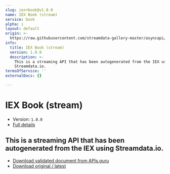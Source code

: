 ```yaml
---
slug: iex+book@v1.0.0
name: IEX Book (stream)
service: book
alpha: i
layout: default
origin: >-
  https://raw.githubusercontent.com/streamdata-gallery-master/asyncapi/master/_listings/iex/iex-book-stream-async.md
info:
  title: IEX Book (stream)
  version: 1.0.0
  description: >-
    This is a streaming API that has been autogenerated from the IEX using
    Streamdata.io.
termsOfService: ''
externalDocs: {}

---
```

# IEX Book (stream)

* Version: `1.0.0`
* [Full details](../html/iex+book@v1.0.0.html)



## This is a streaming API that has been autogenerated from the IEX using Streamdata.io.



* [Download validated document from APIs.guru](https://raw.githubusercontent.com/APIs-guru/asyncapi-directory/master/docs/APIs/iex%2Bbook%40v1.0.0.yaml)
* [Download original / latest](https://raw.githubusercontent.com/streamdata-gallery-master/asyncapi/master/_listings/iex/iex-book-stream-async.md)

<script type="application/ld+json">
{
  "@context": "http://schema.org/",
  "@type": "WebAPI",
  "description": "This is a streaming API that has been autogenerated from the IEX using Streamdata.io.",
  "documentation": "",

  "name": "IEX Book (stream)"
}
</script>
